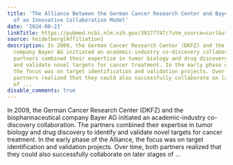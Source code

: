 ```yaml
---
title: 'The Alliance Between the German Cancer Research Center and Bayer: A Retrospective
  of an Innovative Collaboration Model'
date: '2024-08-23'
linkTitle: https://pubmed.ncbi.nlm.nih.gov/39177747/?utm_source=curl&utm_medium=rss&utm_campaign=pubmed-2&utm_content=1FakS-2QOkCT8HsMOQP1bCRQ4YzyumYOmxmF0moLsQ3dFB1E9V&fc=20220326224207&ff=20240824182422&v=2.18.0.post9+e462414
source: heidelberg[Affiliation]
description: In 2009, the German Cancer Research Center (DKFZ) and the biopharmaceutical
  company Bayer AG initiated an academic-industry co-discovery collaboration. The
  partners combined their expertise in tumor biology and drug discovery to identify
  and validate novel targets for cancer treatment. In the early phase of the Alliance,
  the focus was on target identification and validation projects. Over time, both
  partners realized that they could also successfully collaborate on later stages
  of ...
disable_comments: true
---
```

In 2009, the German Cancer Research Center (DKFZ) and the biopharmaceutical company Bayer AG initiated an academic-industry co-discovery collaboration. The partners combined their expertise in tumor biology and drug discovery to identify and validate novel targets for cancer treatment. In the early phase of the Alliance, the focus was on target identification and validation projects. Over time, both partners realized that they could also successfully collaborate on later stages of ...
